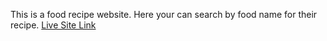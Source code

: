 This is a food recipe website. Here your can search by food name for their recipe.
[Live Site Link](https://mamamun009.github.io/hungry-monster/)
